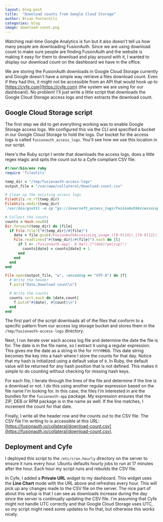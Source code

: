 ```yaml
---
layout: blog-post
title:  "Download counts from Google Cloud Storage"
author: Brian Pontarelli
categories: blog
image: download-count.png
---
```


Watching real-time Google Analytics is fun but it also doesn't tell us how many people are downloading FusionAuth. Since we are using download count to make sure people are finding FusionAuth and the website is making it easy for them to download and play around with it, I wanted to display our download count on the dashboard we have in the office.

We are storing the FusionAuth downloads in Google Cloud Storage currently and Google doesn't have a simple way retrieve a files download count. Even if they had this, it might not be accessible from an API that would hook up to [https://cyfe.com](https://cyfe.com) (the system we are using for our dashboard). No problem! I'll just write a little script that downloads the Google Cloud Storage access logs and then extracts the download count.

## Google Cloud Storage script

The first step we did to get everything working was to enable Google Storage access logs. We configured this via the CLI and specified a bucket in our Google Cloud Storage to hold the logs. Our bucket for the access logs is called `fusionauth_access_logs`. You'll see how we use this location in our script. 

Here's the Ruby script I wrote that downloads the access logs, does a little regex magic and spits the count out to a Cyfe compliant CSV file:

```ruby
#!/usr/bin/env ruby
require 'fileutils'

temp_dir = "/tmp/fusionauth-access-logs"
output_file = "/var/www/collateral/download-count.csv"

# Clean up the existing access logs
FileUtils.rm_rf(temp_dir)
FileUtils.mkdir(temp_dir)
`/usr/bin/gsutil -m cp "gs://inversoft_access_logs/FusionAuthAccesssLog_usage_*" #{temp_dir} > /dev/null 2>&1`

# Collect the counts
counts = Hash.new(0)
Dir.foreach(temp_dir) do |file|
  if File.file?("#{temp_dir}/#{file}")
    date = file.gsub(/FusionAuthAccesssLog_usage_([0-9]{4})_([0-9]{2})_([0-9]{2}).*/, '\1\2\3')
    File.readlines("#{temp_dir}/#{file}").each do |l|
      if l =~ /fusionauth-app[-_0-9all.]*(deb|rpm|zip)"/
        counts[date] = counts[date] + 1
      end
    end
  end
end

File.open(output_file, "w", :encoding => "UTF-8") do |f|
  # Write the header
  f.puts("Date,Download count\n")

  # Write the counts
  counts.sort.each do |date,count|
    f.puts("#{date}, #{count}\n")
  end
end
```

The first part of the script downloads all of the files that conform to a specific pattern from our access log storage bucket and stores them in the `/tmp/fusionauth-access-logs` directory.

Next, I run iterate over each access log file and determine the date the file is for. The date is in the file name, so I extract it using a regular expression. This gives me the date as a string in the for `YYYYMMDD`. This date string becomes the key into a hash where I store the counts for that day. Notice that my hash is initialized using a default value of `0`. In Ruby, the default value will be returned for any hash position that is not defined. This makes it simple to do counting without checking for missing hash keys. 

For each file, I iterate through the lines of the file and determine if the line is a download or not. I do this using another regular expression based on the file name I'm looking for. In this case, the files I'm interested in are the bundles for the `fusionauth-app` package. My expression ensures that the ZIP, DEB or RPM package is in the name as well. If the line matches, I increment the count for that date.

Finally, I write all the header row and the counts out to the CSV file. The CSV file I'm writing to is accessible at this URL: [https://fusionauth.io/collateral/download-count.csv](https://fusionauth.io/collateral/download-count.csv).

## Deployment and Cyfe

I deployed this script to the `/etc/cron.hourly` directory on the server to ensure it runs every hour. Ubuntu defaults hourly jobs to run at 17 minutes after the hour. Each hour my script runs and rebuilds the CSV file.

In Cyfe, I added a **Private URL** widget to my dashboard. This widget uses the **Line Chart** mode with the URL above and refreshes every hour. This will pick up any changes made to the CSV file on the server. The nice part of about this setup is that I can see as downloads increase during the day since the server is continually updating the CSV file. I'm assuming that Cyfe might not handle UTC correctly and that Google Cloud Storage uses UTC, so my script might need some updates to fix that, but otherwise this works nicely.
  
